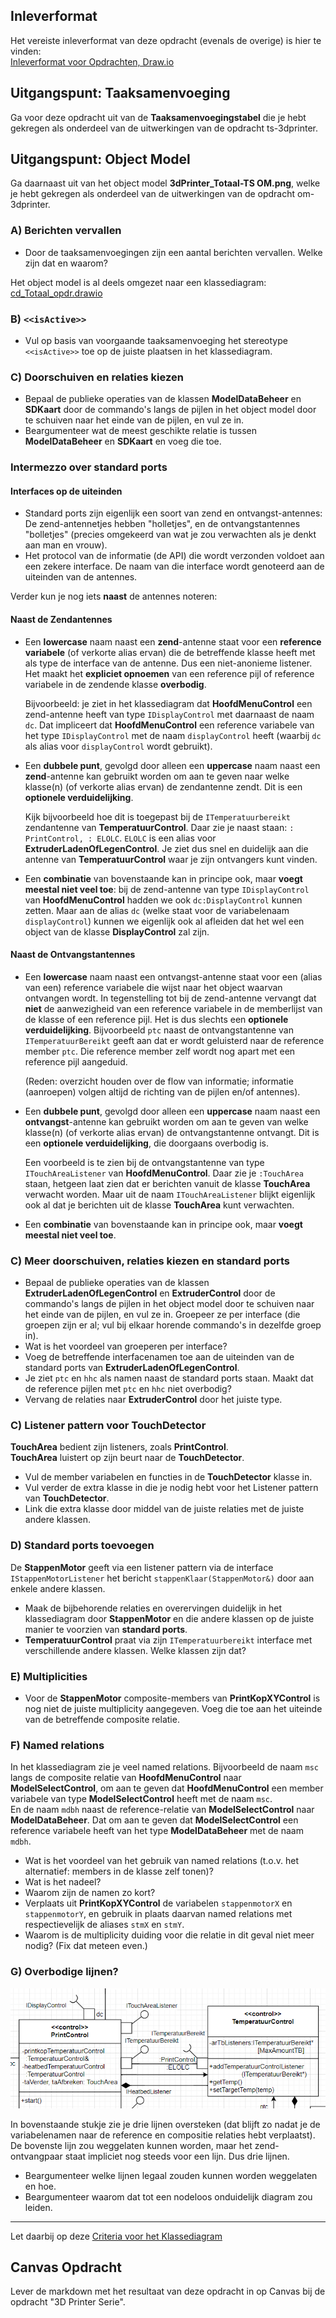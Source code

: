 ## Inleverformat

Het vereiste inleverformat van deze opdracht (evenals de overige) is hier te vinden:  
[Inleverformat voor Opdrachten, Draw.io](https://canvas.hu.nl/courses/44808/pages/inleverformat-voor-opdrachten-draw-dot-io?wrap=1)

## Uitgangspunt: Taaksamenvoeging
Ga voor deze opdracht uit van de **Taaksamenvoegingstabel** die je hebt gekregen als onderdeel van de uitwerkingen van de opdracht ts-3dprinter.

## Uitgangspunt: Object Model

Ga daarnaast uit van het object model **3dPrinter_Totaal-TS OM.png**, welke je hebt gekregen als onderdeel van de uitwerkingen van de opdracht om-3dprinter.

### A) Berichten vervallen

- Door de taaksamenvoegingen zijn een aantal berichten vervallen. Welke zijn dat en waarom?

Het object model is al deels omgezet naar een klassediagram: [cd_Totaal_opdr.drawio](./cd_Totaal_opdr.drawio)

### B) ``<<isActive>>``

- Vul op basis van voorgaande taaksamenvoeging het stereotype `<<isActive>>` toe op de juiste plaatsen in het klassediagram.

### C) Doorschuiven en relaties kiezen

- Bepaal de publieke operaties van de klassen **ModelDataBeheer** en **SDKaart** door de commando's langs de pijlen in het object model door te schuiven naar het einde van de pijlen, en vul ze in.
- Beargumenteer wat de meest geschikte relatie is tussen **ModelDataBeheer** en **SDKaart** en voeg die toe.

### Intermezzo over standard ports

#### Interfaces op de **uiteinden**

- Standard ports zijn eigenlijk een soort van zend en ontvangst-antennes: De zend-antennetjes hebben "holletjes", en de ontvangstantennes "bolletjes" (precies omgekeerd van wat je zou verwachten als je denkt aan man en vrouw).
- Het protocol van de informatie (de API) die wordt verzonden voldoet aan een zekere interface. De naam van die interface wordt genoteerd aan de uiteinden van de antennes.

Verder kun je nog iets **naast** de antennes noteren:

#### Naast de **Zend**antennes

- Een **lowercase** naam naast een **zend**-antenne staat voor een **reference variabele** (of verkorte alias ervan) die de betreffende klasse heeft met als type de interface van de antenne. Dus een niet-anonieme listener. Het maakt het **expliciet opnoemen** van een reference pijl of reference variabele in de zendende klasse **overbodig**.

  Bijvoorbeeld: je ziet in het klassediagram dat **HoofdMenuControl** een zend-antenne heeft van type `IDisplayControl` met daarnaast de naam `dc`. Dat impliceert dat **HoofdMenuControl** een reference variabele van het type `IDisplayControl` met de naam `displayControl` heeft (waarbij `dc` als alias voor `displayControl` wordt gebruikt).

- Een **dubbele punt**, gevolgd door alleen een **uppercase** naam naast een **zend**-antenne kan gebruikt worden om aan te geven naar welke klasse(n) (of verkorte alias ervan) de zendantenne zendt. Dit is een **optionele verduidelijking**.

  Kijk bijvoorbeeld hoe dit is toegepast bij de `ITemperatuurbereikt` zendantenne van **TemperatuurControl**. Daar zie je naast staan: `: PrintControl, : ELOLC`. `ELOLC` is een alias voor **ExtruderLadenOfLegenControl**. Je ziet dus snel en duidelijk aan die antenne van **TemperatuurControl** waar je zijn ontvangers kunt vinden.

- Een **combinatie** van bovenstaande kan in principe ook, maar **voegt meestal niet veel toe**: bij de zend-antenne van type `IDisplayControl` van **HoofdMenuControl** hadden we ook `dc:DisplayControl` kunnen zetten. Maar aan de alias `dc` (welke staat voor de variabelenaam `displayControl`) kunnen we eigenlijk ook al afleiden dat het wel een object van de klasse **DisplayControl** zal zijn.

#### Naast de **Ontvangst**antennes

- Een **lowercase** naam naast een ontvangst-antenne staat voor een (alias van een) reference variabele die wijst naar het object waarvan ontvangen wordt. In tegenstelling tot bij de zend-antenne vervangt dat **niet** de aanwezigheid van een reference variabele in de memberlijst van de klasse of een reference pijl. Het is dus slechts een **optionele verduidelijking**. Bijvoorbeeld `ptc` naast de ontvangstantenne van `ITemperatuurBereikt` geeft aan dat er wordt geluisterd naar de reference member `ptc`. Die reference member zelf wordt nog apart met een reference pijl aangeduid.

  (Reden: overzicht houden over de flow van informatie; informatie (aanroepen) volgen altijd de richting van de pijlen en/of antennes).

- Een **dubbele punt**, gevolgd door alleen een **uppercase** naam naast een **ontvangst**-antenne kan gebruikt worden om aan te geven van welke klasse(n) (of verkorte alias ervan) de ontvangstantenne ontvangt. Dit is een **optionele verduidelijking**, die doorgaans overbodig is.

  Een voorbeeld is te zien bij de ontvangstantenne van type `ITouchAreaListener` van **HoofdMenuControl**. Daar zie je `:TouchArea` staan, hetgeen laat zien dat er berichten vanuit de klasse **TouchArea** verwacht worden. Maar uit de naam `ITouchAreaListener` blijkt eigenlijk ook al dat je berichten uit de klasse **TouchArea** kunt verwachten.

- Een **combinatie** van bovenstaande kan in principe ook, maar **voegt meestal niet veel toe**.

### C) Meer doorschuiven, relaties kiezen en standard ports

- Bepaal de publieke operaties van de klassen **ExtruderLadenOfLegenControl** en **ExtruderControl** door de commando's langs de pijlen in het object model door te schuiven naar het einde van de pijlen, en vul ze in. Groepeer ze per interface (die groepen zijn er al; vul bij elkaar horende commando's in dezelfde groep in).
- Wat is het voordeel van groeperen per interface?
- Voeg de betreffende interfacenamen toe aan de uiteinden van de standard ports van **ExtruderLadenOfLegenControl**.
- Je ziet `ptc` en `hhc` als namen naast de standard ports staan. Maakt dat de reference pijlen met `ptc` en `hhc` niet overbodig?
- Vervang de relaties naar **ExtruderControl** door het juiste type.

### C) Listener pattern voor TouchDetector

**TouchArea** bedient zijn listeners, zoals **PrintControl**.  
**TouchArea** luistert op zijn beurt naar de **TouchDetector**.

- Vul de member variabelen en functies in de **TouchDetector** klasse in.
- Vul verder de extra klasse in die je nodig hebt voor het Listener pattern van **TouchDetector**.
- Link die extra klasse door middel van de juiste relaties met de juiste andere klassen.

### D) Standard ports toevoegen

De **StappenMotor** geeft via een listener pattern via de interface `IStappenMotorListener` het bericht `stappenKlaar(StappenMotor&)` door aan enkele andere klassen.

- Maak de bijbehorende relaties en overervingen duidelijk in het klassediagram door **StappenMotor** en die andere klassen op de juiste manier te voorzien van **standard ports**.
- **TemperatuurControl** praat via zijn `ITemperatuurbereikt` interface met verschillende andere klassen. Welke klassen zijn dat?

### E) Multiplicities

- Voor de **StappenMotor** composite-members van **PrintKopXYControl** is nog niet de juiste multiplicity aangegeven. Voeg die toe aan het uiteinde van de betreffende composite relatie.

### F) Named relations

In het klassediagram zie je veel named relations. Bijvoorbeeld de naam `msc` langs de composite relatie van **HoofdMenuControl** naar **ModelSelectControl**, om aan te geven dat **HoofdMenuControl** een member variabele van type **ModelSelectControl** heeft met de naam `msc`.  
En de naam `mdbh` naast de reference-relatie van **ModelSelectControl** naar **ModelDataBeheer**. Dat om aan te geven dat **ModelSelectControl** een reference variabele heeft van het type **ModelDataBeheer** met de naam `mdbh`.

- Wat is het voordeel van het gebruik van named relations (t.o.v. het alternatief: members in de klasse zelf tonen)?
- Wat is het nadeel?
- Waarom zijn de namen zo kort?
- Verplaats uit **PrintKopXYControl** de variabelen `stappenmotorX` en `stappenmotorY`, en gebruik in plaats daarvan named relations met respectievelijk de aliases `stmX` en `stmY`.
- Waarom is de multiplicity duiding voor die relatie in dit geval niet meer nodig? (Fix dat meteen even.)

### G) Overbodige lijnen?
![alt text](image.png)

In bovenstaande stukje zie je drie lijnen oversteken (dat blijft zo nadat je de variabelenamen naar de reference en compositie relaties hebt verplaatst).  
De bovenste lijn zou weggelaten kunnen worden, maar het zend-ontvangpaar staat impliciet nog steeds voor een lijn. Dus drie lijnen.

- Beargumenteer welke lijnen legaal zouden kunnen worden weggelaten en hoe.
- Beargumenteer waarom dat tot een nodeloos onduidelijk diagram zou leiden.

---

Let daarbij op deze [Criteria voor het Klassediagram](../../../../../leerdoelen/portfolio-items/klassendiagram.md)

## Canvas Opdracht
Lever de markdown met het resultaat van deze opdracht in op Canvas bij de opdracht "3D Printer Serie".